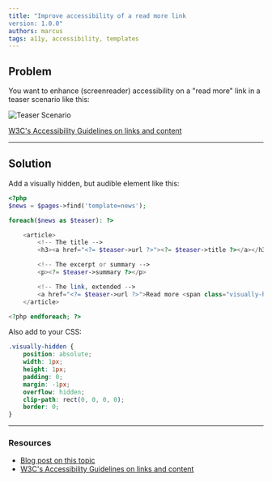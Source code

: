 ```yaml
---
title: "Improve accessibility of a read more link
version: 1.0.0"
authors: marcus
tags: a11y, accessibility, templates
---
```


## Problem

You want to enhance (screenreader) accessibility on a "read more" link in a teaser scenario like this:

![Teaser Scenario](https://bigger-on-the-inside.net/site/assets/files/1037/news-demo-v1.png)

[W3C's Accessibility Guidelines on links and content](https://www.w3.org/TR/UNDERSTANDING-WCAG20/navigation-mechanisms-refs.html)

---

## Solution

Add a visually hidden, but audible element like this:

```php
<?php
$news = $pages->find('template=news');

foreach($news as $teaser): ?>

    <article>
        <!-- The title -->
        <h3><a href="<?= $teaser->url ?>"><?= $teaser->title ?></a></h3>

        <!-- The excerpt or summary -->
        <p><?= $teaser->summary ?></p>

        <!-- The link, extended -->
        <a href="<?= $teaser->url ?>">Read more <span class="visually-hidden"> about <?= $teaser->title ?></a>
    </article>

<?php endforeach; ?>
```

Also add to your CSS:

```css
.visually-hidden {
    position: absolute;
    width: 1px;
    height: 1px;
    padding: 0;
    margin: -1px;
    overflow: hidden;
    clip-path: rect(0, 0, 0, 0);
    border: 0;
}
```

---

### Resources

-   [Blog post on this topic](https://bigger-on-the-inside.net/articles/better-accessibility-with-processwire-read-more-links/)
-   [W3C's Accessibility Guidelines on links and content](https://www.w3.org/TR/UNDERSTANDING-WCAG20/navigation-mechanisms-refs.html)
